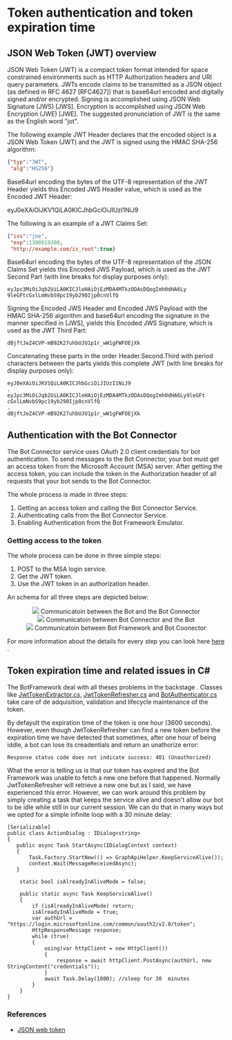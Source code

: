 # Token authentication and token expiration time

## JSON Web Token (JWT) overview
JSON Web Token (JWT) is a compact token format intended for space constrained environments such as HTTP Authorization headers and URI query parameters. JWTs encode claims to be transmitted as a JSON object (as defined in RFC 4627 [RFC4627]) that is base64url encoded and digitally signed and/or encrypted. Signing is accomplished using JSON Web Signature (JWS) [JWS]. Encryption is accomplished using JSON Web Encryption (JWE) [JWE]. 
The suggested pronunciation of JWT is the same as the English word "jot".

The following example JWT Header declares that the encoded object is a JSON Web Token (JWT) and the JWT is signed using the HMAC SHA-256 algorithm:

```JSON
{"typ":"JWT",
 "alg":"HS256"}
 ```

Base64url encoding the bytes of the UTF-8 representation of the JWT Header yields this Encoded JWS Header value, which is used as the Encoded JWT Header:

eyJ0eXAiOiJKV1QiLA0KICJhbGciOiJIUzI1NiJ9

The following is an example of a JWT Claims Set: 

```JSON
{"iss":"joe",
 "exp":1300819380,
 "http://example.com/is_root":true}
 ```

Base64url encoding the bytes of the UTF-8 representation of the JSON Claims Set yields this Encoded JWS Payload, which is used as the JWT Second Part (with line breaks for display purposes only):

```CSHARP
eyJpc3MiOiJqb2UiLA0KICJleHAiOjEzMDA4MTkzODAsDQogImh0dHA6Ly
9leGFtcGxlLmNvbS9pc19yb290Ijp0cnVlfQ
```

Signing the Encoded JWS Header and Encoded JWS Payload with the HMAC SHA-256 algorithm and base64url encoding the signature in the manner specified in [JWS], yields this Encoded JWS Signature, which is used as the JWT Third Part: 

```CSHARP
dBjftJeZ4CVP-mB92K27uhbUJU1p1r_wW1gFWFOEjXk
```

Concatenating these parts in the order Header.Second.Third with period characters between the parts yields this complete JWT (with line breaks for display purposes only):

```CSHARP
eyJ0eXAiOiJKV1QiLA0KICJhbGciOiJIUzI1NiJ9
.
eyJpc3MiOiJqb2UiLA0KICJleHAiOjEzMDA4MTkzODAsDQogImh0dHA6Ly9leGFt
cGxlLmNvbS9pc19yb290Ijp0cnVlfQ
.
dBjftJeZ4CVP-mB92K27uhbUJU1p1r_wW1gFWFOEjXk
```


## Authentication with the Bot Connector

The Bot Connector service uses OAuth 2.0 client credentials for bot authentication. To send messages to the Bot Connector, your bot must get an access token from the Microsoft Account (MSA) server. After getting the access token, you can include the token in the Authorization header of all requests that your bot sends to the Bot Connector.

The whole process is made in three steps:

1. Getting an access token and calling the Bot Connector Service.
2. Authenticating calls from the Bot Connector Service.
3. Enabling Authentication from the Bot Framework Emulator.

### Getting access to the token

The whole process can be done in three simple steps:

1. POST to the MSA login service.
2. Get the JWT token.
3. Use the JWT token in an authorization header.

An schema for all three steps are depicted below:

<div style="text-align:center"><img src ="https://github.com/FranciscoPonceGomez/Articles/images/auth_bot_to_bot_connector.png" /> Communicatoin between the Bot and the Bot Connector</div> 

<div style="text-align:center"><img src ="https://github.com/FranciscoPonceGomez/Articles/images/auth_bot_connector_to_bot.png" /> Communicatoin between Bot Connector and the Bot </div> 

<div style="text-align:center"><img src ="https://github.com/FranciscoPonceGomez/Articles/images/auth_bot_framework_emulator_to_bot.png" /> Communicatoin between Bot Framework and Bot Coonector </div> 

For more information about the details for every step you can look here [here](https://docs.botframework.com/en-us/core-concepts/authentication/#getaccesstoken)
.


## Token expiration time and related issues in C#

The BotFramework deal with all theses problems in the backstage . Classes like [JwtTokenExtractor.cs](https://github.com/Microsoft/BotBuilder/blob/3a98a6b3d15962a57b5454bfb3f730d3588de3ef/CSharp/Library/Microsoft.Bot.Connector.Shared/JwtTokenExtractor.cs), [JwtTokenRefresher.cs](https://github.com/Microsoft/BotBuilder/blob/497252e8d9949be20baa2cebaa6ce56de04461cf/CSharp/Library/Microsoft.Bot.Connector.Shared/JwtTokenRefresher.cs) and
[BotAuthenticator.cs](https://github.com/Microsoft/BotBuilder/blob/a71e64c24bd40f8b99de0a3326ea1b79110c33e1/CSharp/Library/Microsoft.Bot.Connector.Shared/BotAuthenticator.cs)
take care of de adquisition, validation and lifecycle maintenance of the token. 

By defayult the expiration time of the token is one hour (3600 seconds). However, even though JwtTokenRefresher can find a new token before the expiration time we have detected that sometimes, after one hour of being iddle, a bot can lose its creadentials and return an unathorize error:

```MSDOS
Response status code does not indicate success: 401 (Unauthorized)
```

What the error is telling us is that our token has expired and the Bot Framework was unable to fetch a new one before that happened. Normally JwtTokenRefresher will retrieve a new one but as I said, we have experienced this error. However, we can work around this problem by simply creating a task that keeps the service alive and doesn't allow our bot to be idle while still in our current session. We can do that in many ways but we opted for a simple infinite loop with a 30 minute delay:


```CSHARP
[Serializable]
public class ActionDialog : IDialog<string>
{
   public async Task StartAsync(IDialogContext context)
   {
       Task.Factory.StartNew(() => GraphApiHelper.KeepServiceAlive());
       context.Wait(MessageReceivedAsync);
   }

    static bool isAlreadyInAliveMode = false;

    public static async Task KeepServiceAlive()
    {
        if (isAlreadyInAliveMode) return;
        isAlreadyInAliveMode = true;
        var authUrl = "https://login.microsoftonline.com/common/oauth2/v2.0/token";
        HttpResponseMessage response;
        while (true)
        {
            using(var httpClient = new HttpClient())
            {
                response = await httpClient.PostAsync(authUrl, new StringContent("credentials"));
            }
            await Task.Delay(1800); //sleep for 30  minutes
        }
    }
}
```

### References

* [JSON web token](http://openid.net/specs/draft-jones-json-web-token-07.html)
